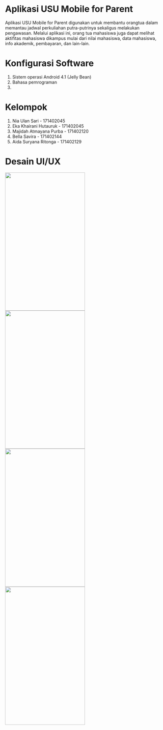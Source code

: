 # Aplikasi USU Mobile for Parent

Aplikasi USU Mobile for Parent digunakan untuk membantu orangtua dalam memantau jadwal perkuliahan putra-putrinya sekaligus melakukan pengawasan.
Melalui aplikasi ini, orang tua mahasiswa juga dapat melihat aktifitas mahasiswa dikampus mulai dari nilai mahasiswa, data mahasiswa, info akademik, pembayaran, dan lain-lain.


# Konfigurasi Software

1. Sistem operasi Android 4.1 (Jelly Bean)
2. Bahasa pemrograman 
3. 

# Kelompok

1. Nia Ulan Sari - 171402045 
2. Eka Khairani Hutauruk - 171402045
3. Majidah Atmayana Purba - 171402120
4. Bella Savira - 171402144
5. Aida Suryana Ritonga - 171402129

# Desain UI/UX

<img src="image/Splash Screen.jpg" width="260" height="450">

<img src="image/panduan.jpg" width="260" height="450">

<img src="image/welcome.jpg" width="260" height="450">

<img src="image/krs.jpg" width="260" height="450">
